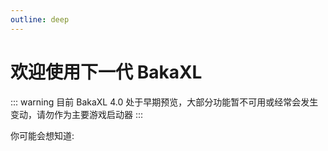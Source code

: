 ```yaml
---
outline: deep
---
```


# 欢迎使用下一代 BakaXL

::: warning
目前 BakaXL 4.0 处于早期预览，大部分功能暂不可用或经常会发生变动，请勿作为主要游戏启动器
:::

你可能会想知道:

<BakaFourIndexButtonList />